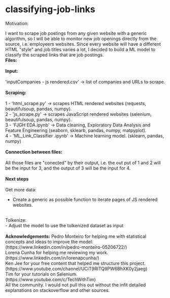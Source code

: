# classifying-job-links

Motivation:

I want to scrape job postings from any given website with a generic algorithm, so I will be able to monitor new job openings directly from the source, i.e. employeers websites.
Since every website will have a different HTML "style" and job titles varies a lot, I decided to build a ML model to classify the scraped links that are job postings.
<br>
<b>Files:</b><br>
<br>
<b>Input:</b><br>
<br>
'inputCompanies - js rendered.csv' -> list of companies and URLs to scrape.<br>
<br>
<b>Scraping:</b><br>
<br>
1 - 'html_scrape.py' -> scrapes HTML rendered websites (requests, beautifulsoup, pandas, numpy).<br>
2 - 'js_scrape.py' -> scrapes JavaScript rendered websites (selenium, beautifulsoup, pandas, numpy).<br>
3 - 'FJGH EDA.ipynb' -> Data cleaning, Exploratory Data Analysis and Feature Engineering (seaborn, sklearb, pandas, numpy, matpyplot).<br>
4 - 'ML_Link_Classifier .ipynb' -> Machine learning model. (sklearn, pandas, numpy)<br>
<br>
<b>Connection between files:</b><br>
<br>
All those files are "conected" by their output, i.e. the out put of 1 and 2 will be the input for 3, and the output of 3 will be the input for 4.<br>
<br>
<b>Next steps</b><br>
<br>
Get more data:<br>
- Create a generic as possible function to iterate pages of JS rendered websites.<br>
<br>
Tolkenize:<br>
- Adjust the model to use the tolkenized dataset as input<br>
<br>
<b>Acknowledgements:</b>
Pedro Monteiro for helping me with statistical concepts and ideas to improve the model. (https://www.linkedin.com/in/pedro-monteiro-05206722/) <br>
Lorena Cunha for helping me reviewing my work. (https://www.linkedin.com/in/lorenapcunha/) <br>
Ken Jee for your free content that helped me structure this project. (https://www.youtube.com/channel/UCiT9RITQ9PW6BhXK0y2jaeg) <br>
Tim for your tutorials on Selenium. (https://www.youtube.com/c/TechWithTim) <br>
All the community. I would not pull this out without the infit detailed explanations on stackoverflow and other sources. 
